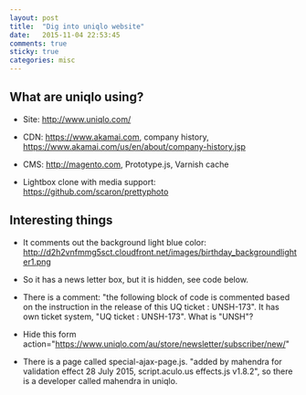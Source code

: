 ```yaml
---
layout: post
title:  "Dig into uniqlo website"
date:   2015-11-04 22:53:45
comments: true
sticky: true
categories: misc 
---
```


## What are uniqlo using?

* Site: http://www.uniqlo.com/

* CDN: https://www.akamai.com, company history, https://www.akamai.com/us/en/about/company-history.jsp

* CMS: http://magento.com, Prototype.js, Varnish cache

* Lightbox clone with media support: https://github.com/scaron/prettyphoto

## Interesting things

* It comments out the background light blue color: http://d2h2vnfmmg5sct.cloudfront.net/images/birthday_backgroundlighter1.png

* So it has a news letter box, but it is hidden, see code below.

* There is a comment: "the following block of code is commented based on the instruction in the release of this UQ ticket : UNSH-173". It has own ticket system, "UQ ticket : UNSH-173". What is "UNSH"?

* Hide this form action="https://www.uniqlo.com/au/store/newsletter/subscriber/new/"

* There is a page called special-ajax-page.js. "added by mahendra for validation effect 28 July 2015, script.aculo.us effects.js v1.8.2", so there is a developer called mahendra in uniqlo.

